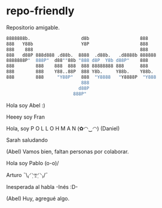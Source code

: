 # repo-friendly
Repositorio amigable.
```sh
8888888b.                   d8b                   888    
888   Y88b                  Y8P                   888    
888    888                                        888    
888   d88P 888d888 .d88b.  8888  .d88b.   .d8888b 888888 
8888888P"  888P"  d88""88b "888 d8P  Y8b d88P"    888    
888        888    888  888  888 88888888 888      888    
888        888    Y88..88P  888 Y8b.     Y88b.    Y88b.  
888        888     "Y88P"   888  "Y8888   "Y8888P  "Y888 
                            888                          
                           d88P                          
                         888P"                           
```


Hola soy Abel :)

Heeey soy Fran

Hola, soy P O L L O H M A N (✿◠‿◠) (Daniel)

Sarah saludando

(Abel) Vamos bien, faltan personas por colaborar.

Hola soy Pablo (o-o)/

Arturo ¯\₍⸍⸌̣ʷ̣̫⸍̣⸌₎/¯

Inesperada al habla -Inés :D-

(Abel) Huy, agregué algo.
